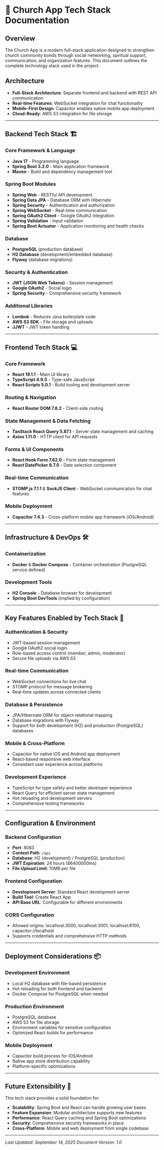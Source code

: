 # 🚀 Church App Tech Stack Documentation

## Overview
The Church App is a modern full-stack application designed to strengthen church community bonds through social networking, spiritual support, communication, and organization features. This document outlines the complete technology stack used in the project.

## Architecture
- **Full-Stack Architecture**: Separate frontend and backend with REST API communication
- **Real-time Features**: WebSocket integration for chat functionality
- **Mobile-First Design**: Capacitor enables native mobile app deployment
- **Cloud-Ready**: AWS S3 integration for file storage

---

## Backend Tech Stack 🏗️

### Core Framework & Language
- **Java 17** - Programming language
- **Spring Boot 3.2.0** - Main application framework
- **Maven** - Build and dependency management tool

### Spring Boot Modules
- **Spring Web** - RESTful API development
- **Spring Data JPA** - Database ORM with Hibernate
- **Spring Security** - Authentication and authorization
- **Spring WebSocket** - Real-time communication
- **Spring OAuth2 Client** - Google OAuth2 integration
- **Spring Validation** - Input validation
- **Spring Boot Actuator** - Application monitoring and health checks

### Database
- **PostgreSQL** (production database)
- **H2 Database** (development/embedded database)
- **Flyway** (database migrations)

### Security & Authentication
- **JWT (JSON Web Tokens)** - Session management
- **Google OAuth2** - Social login
- **Spring Security** - Comprehensive security framework

### Additional Libraries
- **Lombok** - Reduces Java boilerplate code
- **AWS S3 SDK** - File storage and uploads
- **JJWT** - JWT token handling

---

## Frontend Tech Stack 💻

### Core Framework
- **React 19.1.1** - Main UI library
- **TypeScript 4.9.5** - Type-safe JavaScript
- **React Scripts 5.0.1** - Build tooling and development server

### Routing & Navigation
- **React Router DOM 7.8.2** - Client-side routing

### State Management & Data Fetching
- **TanStack React Query 5.87.1** - Server state management and caching
- **Axios 1.11.0** - HTTP client for API requests

### Forms & UI Components
- **React Hook Form 7.62.0** - Form state management
- **React DatePicker 8.7.0** - Date selection component

### Real-time Communication
- **STOMP.js 7.1.1** & **SockJS Client** - WebSocket communication for chat features

### Mobile Deployment
- **Capacitor 7.4.3** - Cross-platform mobile app framework (iOS/Android)

---

## Infrastructure & DevOps 🛠️

### Containerization
- **Docker** & **Docker Compose** - Container orchestration (PostgreSQL service defined)

### Development Tools
- **H2 Console** - Database browser for development
- **Spring Boot DevTools** (implied by configuration)

---

## Key Features Enabled by Tech Stack 🎯

### Authentication & Security
- JWT-based session management
- Google OAuth2 social login
- Role-based access control (member, admin, moderator)
- Secure file uploads via AWS S3

### Real-time Communication
- WebSocket connections for live chat
- STOMP protocol for message brokering
- Real-time updates across connected clients

### Database & Persistence
- JPA/Hibernate ORM for object-relational mapping
- Database migrations with Flyway
- Support for both development (H2) and production (PostgreSQL) databases

### Mobile & Cross-Platform
- Capacitor for native iOS and Android app deployment
- React-based responsive web interface
- Consistent user experience across platforms

### Development Experience
- TypeScript for type safety and better developer experience
- React Query for efficient server state management
- Hot reloading and development servers
- Comprehensive testing frameworks

---

## Configuration & Environment

### Backend Configuration
- **Port**: 8083
- **Context Path**: `/api`
- **Database**: H2 (development) / PostgreSQL (production)
- **JWT Expiration**: 24 hours (86400000ms)
- **File Upload Limit**: 10MB per file

### Frontend Configuration
- **Development Server**: Standard React development server
- **Build Tool**: Create React App
- **API Base URL**: Configurable for different environments

### CORS Configuration
- Allowed origins: localhost:3000, localhost:3001, localhost:8100, capacitor://localhost
- Supports credentials and comprehensive HTTP methods

---

## Deployment Considerations 📦

### Development Environment
- Local H2 database with file-based persistence
- Hot reloading for both frontend and backend
- Docker Compose for PostgreSQL when needed

### Production Environment
- PostgreSQL database
- AWS S3 for file storage
- Environment variables for sensitive configuration
- Optimized React builds for performance

### Mobile Deployment
- Capacitor build process for iOS/Android
- Native app store distribution capability
- Platform-specific optimizations

---

## Future Extensibility 🔮

This tech stack provides a solid foundation for:
- **Scalability**: Spring Boot and React can handle growing user bases
- **Feature Expansion**: Modular architecture supports new features
- **Performance**: React Query caching and Spring Boot optimizations
- **Security**: Comprehensive security frameworks in place
- **Cross-Platform**: Mobile and web deployment from single codebase

---

*Last Updated: September 14, 2025*
*Document Version: 1.0*
